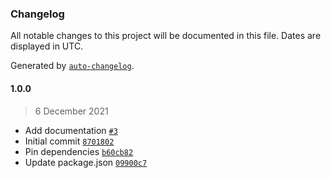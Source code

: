 ### Changelog

All notable changes to this project will be documented in this file. Dates are displayed in UTC.

Generated by [`auto-changelog`](https://github.com/CookPete/auto-changelog).

#### 1.0.0

> 6 December 2021

- Add documentation [`#3`](https://github.com/scriptex/svg-symbol-sprite/pull/3)
- Initial commit [`8701802`](https://github.com/scriptex/svg-symbol-sprite/commit/8701802dff91d93c6fd67fa5da03251c0d0c398b)
- Pin dependencies [`b60cb82`](https://github.com/scriptex/svg-symbol-sprite/commit/b60cb825192b62368f90b85c554c28b4b9bb08b1)
- Update package.json [`09900c7`](https://github.com/scriptex/svg-symbol-sprite/commit/09900c78c745ff498d3d6d0514c03d6663f2b7d7)
